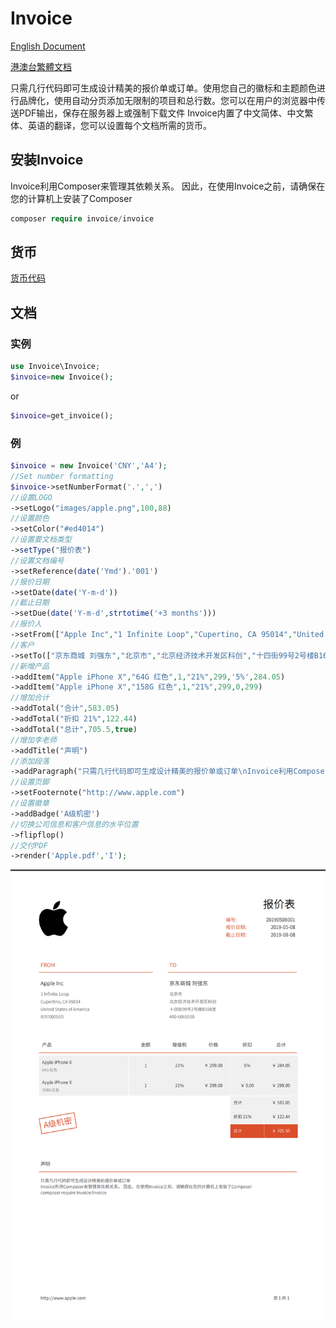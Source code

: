 # Invoice

[English Document](README.en.md) 

[港澳台繁體文档](README.hk.md)

只需几行代码即可生成设计精美的报价单或订单。使用您自己的徽标和主题颜色进行品牌化，使用自动分页添加无限制的项目和总行数。您可以在用户的​​浏览器中传送PDF输出，保存在服务器上或强制下载文件
Invoice内置了中文简体、中文繁体、英语的翻译，您可以设置每个文档所需的货币。

## 安装Invoice

Invoice利用Composer来管理其依赖关系。 因此，在使用Invoice之前，请确保在您的计算机上安装了Composer

~~~php
composer require invoice/invoice
~~~


## 货币

[货币代码](document/Currency.cn.md)


## 文档

### 实例
~~~php
use Invoice\Invoice;
$invoice=new Invoice();
~~~
or 
~~~php
$invoice=get_invoice();
~~~
### 例
~~~PHP
$invoice = new Invoice('CNY','A4');
//Set number formatting
$invoice->setNumberFormat('.',',')
//设置LOGO
->setLogo("images/apple.png",100,88)
//设置颜色
->setColor("#ed4014")
//设置要文档类型
->setType("报价表")
//设置文档编号
->setReference(date('Ymd').'001')
//报价日期
->setDate(date('Y-m-d'))
//截止日期
->setDue(date('Y-m-d',strtotime('+3 months')))
//报价人
->setFrom(["Apple Inc","1 Infinite Loop","Cupertino, CA 95014","United States of America","IE9700053D"])
//客户
->setTo(["京东商城 刘强东","北京市","北京经济技术开发区科创","十四街99号2号楼B168室","400-6065500 "])
//新增产品
->addItem("Apple iPhone X","64G 红色",1,"21%",299,'5%',284.05)
->addItem("Apple iPhone X","158G 红色",1,"21%",299,0,299)
//增加合计
->addTotal("合计",583.05)
->addTotal("折扣 21%",122.44)
->addTotal("总计",705.5,true)
//增加李老师
->addTitle("声明")
//添加段落
->addParagraph("只需几行代码即可生成设计精美的报价单或订单\nInvoice利用Composer来管理其依赖关系。 因此，在使用Invoice之前，请确保在您的计算机上安装了Composer\ncomposer require invoice/invoice")
//设置页脚
->setFooternote("http://www.apple.com")
//设置徽章
->addBadge('A级机密')
//切换公司信息和客户信息的水平位置
->flipflop()
//交付PDF
->render('Apple.pdf','I');

~~~

![演示](images/zh.png)